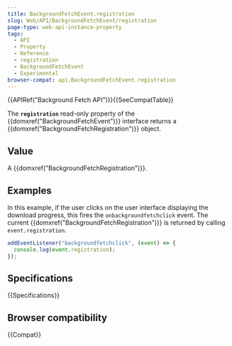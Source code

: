 ```yaml
---
title: BackgroundFetchEvent.registration
slug: Web/API/BackgroundFetchEvent/registration
page-type: web-api-instance-property
tags:
  - API
  - Property
  - Reference
  - registration
  - BackgroundFetchEvent
  - Experimental
browser-compat: api.BackgroundFetchEvent.registration
---
```


{{APIRef("Background Fetch API")}}{{SeeCompatTable}}

The **`registration`** read-only property of the {{domxref("BackgroundFetchEvent")}} interface returns a {{domxref("BackgroundFetchRegistration")}} object.

## Value

A {{domxref("BackgroundFetchRegistration")}}.

## Examples

In this example, if the user clicks on the user interface displaying the download progress, this fires the `onbackgroundfetchclick` event. The current {{domxref("BackgroundFetchRegistration")}} is returned by calling `event.registration`.

```js
addEventListener("backgroundfetchclick", (event) => {
  console.log(event.registration);
});
```

## Specifications

{{Specifications}}

## Browser compatibility

{{Compat}}
